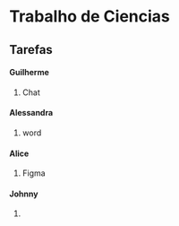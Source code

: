 # Trabalho de Ciencias
## Tarefas 
#### Guilherme
1. Chat
#### Alessandra 
1. word

#### Alice 
1. Figma
#### Johnny 
1. 
   
